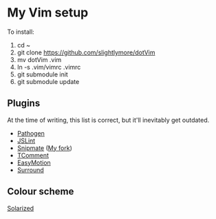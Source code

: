 # My Vim setup

To install:
1) cd ~
2) git clone https://github.com/slightlymore/dotVim
3) mv dotVim .vim
4) ln -s .vim/vimrc .vimrc
5) git submodule init
6) git submodule update


## Plugins

At the time of writing, this list is correct, but it'll inevitably get outdated.

* [Pathogen](https://github.com/tpope/vim-pathogen)
* [JSLint](https://github.com/hallettj/jslint.vim)
* [Snipmate](https://github.com/msanders/snipmate.vim) ([My fork](https://github.com/slightlymore/snipmate.vim))
* [TComment](https://github.com/tomtom/tcomment_vim)
* [EasyMotion](https://github.com/Lokaltog/vim-easymotion)
* [Surround](https://github.com/tpope/vim-surround)

## Colour scheme
[Solarized](https://github.com/altercation/vim-colors-solarized)
